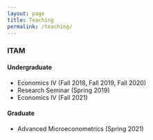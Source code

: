 ```yaml
---
layout: page
title: Teaching
permalink: /teaching/
---
```


### ITAM

#### Undergraduate
* Economics IV (Fall 2018, Fall 2019, Fall 2020)  
* Research Seminar (Spring 2019)
* Economics IV (Fall 2021)

#### Graduate
* Advanced Microeconometrics (Spring 2021)
